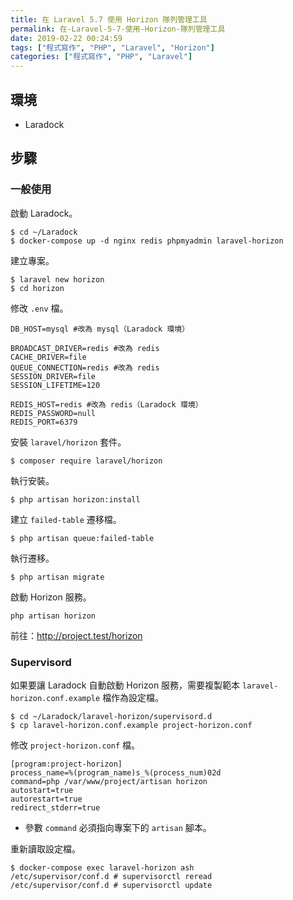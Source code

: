 ```yaml
---
title: 在 Laravel 5.7 使用 Horizon 隊列管理工具
permalink: 在-Laravel-5-7-使用-Horizon-隊列管理工具
date: 2019-02-22 00:24:59
tags: ["程式寫作", "PHP", "Laravel", "Horizon"]
categories: ["程式寫作", "PHP", "Laravel"]
---
```


## 環境
- Laradock

## 步驟
### 一般使用
啟動 Laradock。
```
$ cd ~/Laradock
$ docker-compose up -d nginx redis phpmyadmin laravel-horizon
```

建立專案。
```
$ laravel new horizon
$ cd horizon
```

修改 `.env` 檔。
```
DB_HOST=mysql #改為 mysql（Laradock 環境）

BROADCAST_DRIVER=redis #改為 redis
CACHE_DRIVER=file
QUEUE_CONNECTION=redis #改為 redis
SESSION_DRIVER=file
SESSION_LIFETIME=120

REDIS_HOST=redis #改為 redis（Laradock 環境）
REDIS_PASSWORD=null
REDIS_PORT=6379
```

安裝 `laravel/horizon` 套件。
```
$ composer require laravel/horizon
```

執行安裝。
```
$ php artisan horizon:install
```

建立 `failed-table` 遷移檔。
```
$ php artisan queue:failed-table
```

執行遷移。
```
$ php artisan migrate
```

啟動 Horizon 服務。
```
php artisan horizon
```

前往：http://project.test/horizon

### Supervisord
如果要讓 Laradock 自動啟動 Horizon 服務，需要複製範本 `laravel-horizon.conf.example` 檔作為設定檔。
```
$ cd ~/Laradock/laravel-horizon/supervisord.d
$ cp laravel-horizon.conf.example project-horizon.conf
```

修改 `project-horizon.conf` 檔。
```CONF
[program:project-horizon]
process_name=%(program_name)s_%(process_num)02d
command=php /var/www/project/artisan horizon
autostart=true
autorestart=true
redirect_stderr=true
```
- 參數 `command` 必須指向專案下的 `artisan` 腳本。

重新讀取設定檔。
```
$ docker-compose exec laravel-horizon ash
/etc/supervisor/conf.d # supervisorctl reread
/etc/supervisor/conf.d # supervisorctl update
```

